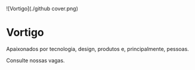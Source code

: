 ![Vortigo](./github cover.png)

# Vortigo

Apaixonados por tecnologia, design, produtos e, principalmente, pessoas.

Consulte nossas vagas.
